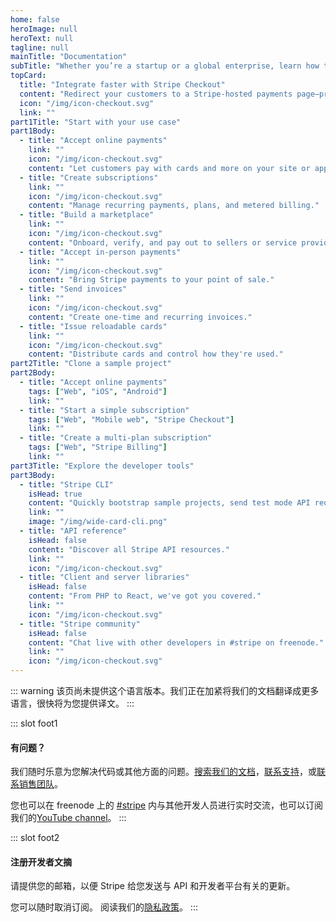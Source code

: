 ```yaml
---
home: false
heroImage: null
heroText: null
tagline: null
mainTitle: "Documentation"
subTitle: "Whether you’re a startup or a global enterprise, learn how to integrate with Stripe to accept payments and manage your business online."
topCard:
  title: "Integrate faster with Stripe Checkout"
  content: "Redirect your customers to a Stripe-hosted payments page—prebuilt, safe, and responsive across web and mobile."
  icon: "/img/icon-checkout.svg"
  link: ""
part1Title: "Start with your use case"
part1Body:
  - title: "Accept online payments"
    link: ""
    icon: "/img/icon-checkout.svg"
    content: "Let customers pay with cards and more on your site or app."
  - title: "Create subscriptions"
    link: ""
    icon: "/img/icon-checkout.svg"
    content: "Manage recurring payments, plans, and metered billing."
  - title: "Build a marketplace"
    link: ""
    icon: "/img/icon-checkout.svg"
    content: "Onboard, verify, and pay out to sellers or service providers."
  - title: "Accept in-person payments"
    link: ""
    icon: "/img/icon-checkout.svg"
    content: "Bring Stripe payments to your point of sale."
  - title: "Send invoices"
    link: ""
    icon: "/img/icon-checkout.svg"
    content: "Create one-time and recurring invoices."
  - title: "Issue reloadable cards"
    link: ""
    icon: "/img/icon-checkout.svg"
    content: "Distribute cards and control how they're used."
part2Title: "Clone a sample project"
part2Body:
  - title: "Accept online payments"
    tags: ["Web", "iOS", "Android"]
    link: ""
  - title: "Start a simple subscription"
    tags: ["Web", "Mobile web", "Stripe Checkout"]
    link: ""
  - title: "Create a multi-plan subscription"
    tags: ["Web", "Stripe Billing"]
    link: ""
part3Title: "Explore the developer tools"
part3Body:
  - title: "Stripe CLI"
    isHead: true
    content: "Quickly bootstrap sample projects, send test mode API requests, debug webhooks and more, right from your terminal."
    link: ""
    image: "/img/wide-card-cli.png"
  - title: "API reference"
    isHead: false
    content: "Discover all Stripe API resources."
    link: ""
    icon: "/img/icon-checkout.svg"
  - title: "Client and server libraries"
    isHead: false
    content: "From PHP to React, we've got you covered."
    link: ""
    icon: "/img/icon-checkout.svg"
  - title: "Stripe community"
    isHead: false
    content: "Chat live with other developers in #stripe on freenode."
    link: ""
    icon: "/img/icon-checkout.svg"
---
```


::: warning
该页尚未提供这个语言版本。我们正在加紧将我们的文档翻译成更多语言，很快将为您提供译文。
:::

<Home-Content />

::: slot foot1

#### 有问题？

我们随时乐意为您解决代码或其他方面的问题。[搜索我们的文档]()，[联系支持]()，或[联系销售团队]()。

您也可以在 freenode 上的 [#stripe]() 内与其他开发人员进行实时交流，也可以订阅我们的[YouTube channel]()。
:::

::: slot foot2

#### 注册开发者文摘

请提供您的邮箱，以便 Stripe 给您发送与 API 和开发者平台有关的更新。

<Home-Subscribe />

您可以随时取消订阅。 阅读我们的[隐私政策]()。
:::
